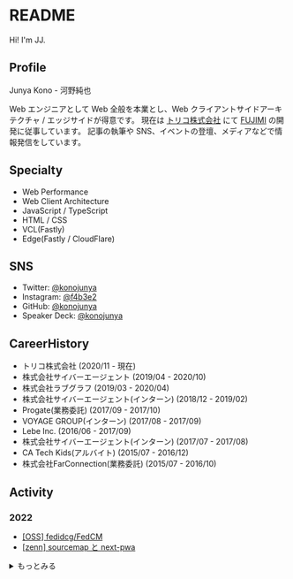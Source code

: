 # README

Hi! I'm JJ.

## Profile

Junya Kono - 河野純也

Web エンジニアとして Web 全般を本業とし、Web クライアントサイドアーキテクチャ / エッジサイドが得意です。
現在は [トリコ株式会社](https://tricot-inc.com) にて [FUJIMI](https://fujimi.me) の開発に従事しています。
記事の執筆や SNS、イベントの登壇、メディアなどで情報発信をしています。

## Specialty

- Web Performance
- Web Client Architecture
- JavaScript / TypeScript
- HTML / CSS
- VCL(Fastly)
- Edge(Fastly / CloudFlare)


## SNS

- Twitter: [@konojunya](https://twitter.com/konojunya)
- Instagram: [@f4b3e2](https://www.instagram.com/f4b3e2)
- GitHub: [@konojunya](https://github.com/konojunya)
- Speaker Deck: [@konojunya](https://speakerdeck.com/konojunya)


## CareerHistory

- トリコ株式会社 (2020/11 - 現在)
- 株式会社サイバーエージェント (2019/04 - 2020/10)
- 株式会社ラブグラフ (2019/03 - 2020/04)
- 株式会社サイバーエージェント(インターン) (2018/12 - 2019/02)
- Progate(業務委託) (2017/09 - 2017/10)
- VOYAGE GROUP(インターン) (2017/08 - 2017/09)
- Lebe Inc. (2016/06 - 2017/09)
- 株式会社サイバーエージェント(インターン) (2017/07 - 2017/08)
- CA Tech Kids(アルバイト) (2015/07 - 2016/12)
- 株式会社FarConnection(業務委託) (2015/07 - 2016/10)


## Activity

### 2022
- [[OSS] fedidcg/FedCM](https://github.com/fedidcg/FedCM/pull/165)
- [[zenn] sourcemap と next-pwa](https://zenn.dev/jj/articles/next-pwa-with-sourcemap)

<details>
<summary>もっとみる</summary>

### 2021
- [[zenn] 読者コミュニティ｜Fastly Compute@Edge 使い方ガイド](https://zenn.dev/jj/scraps/a87d6c9475e0a3)
- [[zenn] Fastly Compute@Edge 使い方ガイド](https://zenn.dev/jj/books/fastly-compute-at-edge-guide)
- [[zenn] Next.jsにおけるenvのベストプラクティス](https://zenn.dev/jj/articles/next-js-env-best-practice)
- [[zenn] Edge Functions - Vercel についてざっくり理解](https://zenn.dev/jj/scraps/c3f62783f65b91)
- [[zenn] Next.js 12 をざっくり理解](https://zenn.dev/jj/scraps/f8a97c4f669397)
- [[zenn] stylelint-pluginを作ってみる会](https://zenn.dev/jj/scraps/42157938c9eb48)
- [[zenn] Fastlyを活用したカナリアリリースを実現したい](https://zenn.dev/jj/scraps/806cacaa44597f)
- [[zenn] WebKitのPrivate Click Measurementの翻訳をして概要を掴む](https://zenn.dev/jj/scraps/1f4c10accb6c98)
- [[zenn] NeoVimのPluginを作ってみる①](https://zenn.dev/jj/scraps/667c49714289a7)
- [[zenn] NeoVimのjob control apiを使ってみる会](https://zenn.dev/jj/scraps/e2fe98c24c720a)
- [[zenn] Weekly Tech News](https://zenn.dev/jj/scraps/30a35d032aa977)

### 2020
- [[zenn] JavaScriptのJITをざっくり理解する会](https://zenn.dev/jj/scraps/14a701a311aa6f)
- [[zenn] Firebase Auth + Next.jsでのユーザー認証](https://zenn.dev/jj/scraps/0ef0c51a3a62a6)
- [[zenn] CookieをAuthorizationヘッダーに載せ替えてAPIリクエストをするいい書き方の考察](https://zenn.dev/jj/scraps/3fc4d100dd7e4b)
- [[zenn] Firebase Node.js Client SDKだけでAuthenticateを行いたい](https://zenn.dev/jj/scraps/8c28ddb257385f)
- [[zenn] Next.jsのSSR/SSG/CSRについて考える](https://zenn.dev/jj/scraps/e270d446787635)
- [[zenn] Preactで作ったコンポーネントをWeb Components として公開する](https://zenn.dev/jj/articles/preact-web-components)
- [[zenn] Figma plugin with WebAssembly](https://zenn.dev/jj/articles/figma-plugin-with-wasm)

</details>
